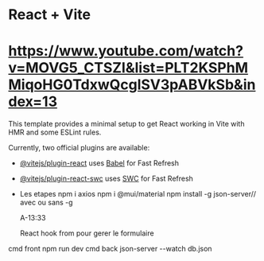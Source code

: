 # React + Vite

# https://www.youtube.com/watch?v=MOVG5_CTSZI&list=PLT2KSPhMMiqoHG0TdxwQcglSV3pABVkSb&index=13

This template provides a minimal setup to get React working in Vite with HMR and some ESLint rules.

Currently, two official plugins are available:

- [@vitejs/plugin-react](https://github.com/vitejs/vite-plugin-react/blob/main/packages/plugin-react/README.md) uses [Babel](https://babeljs.io/) for Fast Refresh
- [@vitejs/plugin-react-swc](https://github.com/vitejs/vite-plugin-react-swc) uses [SWC](https://swc.rs/) for Fast Refresh

- Les etapes
  npm i axios
  npm i @mui/material
  npm install -g json-server// avec ou sans -g

  A-13:33

  React hook from pour gerer le formulaire

cmd front npm run dev
cmd back json-server --watch db.json
